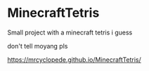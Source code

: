 # MinecraftTetris

Small project with a minecraft tetris i guess

don't tell moyang pls

https://mrcyclopede.github.io/MinecraftTetris/
